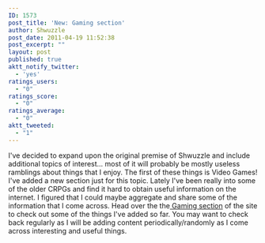 ```yaml
---
ID: 1573
post_title: 'New: Gaming section'
author: Shwuzzle
post_date: 2011-04-19 11:52:38
post_excerpt: ""
layout: post
published: true
aktt_notify_twitter:
  - 'yes'
ratings_users:
  - "0"
ratings_score:
  - "0"
ratings_average:
  - "0"
aktt_tweeted:
  - "1"
---
```

I've decided to expand upon the original premise of Shwuzzle and include additional topics of interest... most of it will probably be mostly useless ramblings about things that I enjoy. The first of these things is Video Games! I've added a new section just for this topic. Lately I've been really into some of the older CRPGs and find it hard to obtain useful information on the internet. I figured that I could maybe aggregate and share some of the information that I come across. Head over the the<a href="http://www.shwuzzle.com/gaming"> Gaming section</a> of the site to check out some of the things I've added so far. You may want to check back regularly as I will be adding content periodically/randomly as I come across interesting and useful things.
